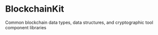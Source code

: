 # BlockchainKit
Common blockchain data types, data structures, and cryptographic tool component libraries
